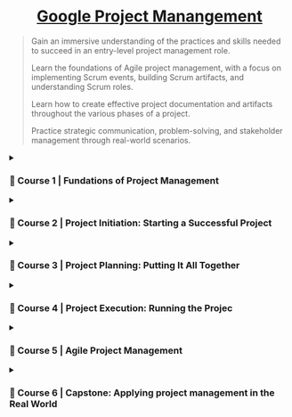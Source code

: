 

<div align="center">

# [Google Project Manangement](https://www.coursera.org/professional-certificates/google-project-management)

</div>

> Gain an immersive understanding of the practices and skills needed to succeed in an entry-level project management role.
>
> Learn the foundations of Agile project management, with a focus on implementing Scrum events, building Scrum artifacts, and understanding Scrum roles.
>
> Learn how to create effective project documentation and artifacts throughout the various phases of a project.
>
> Practice strategic communication, problem-solving, and stakeholder management through real-world scenarios.


<details>
<summary> 
  
### 📕 Course 1 | Fundations of Project Management
</summary>

```
   Module 1: Embarking on a career in project management
   Module 2: Becoming an effective project manager
   Module 3: The project managemnt life cycle and methodologies
   Module 4: Organizational structure and culture
```

</details>
<details>
<summary> 
  
### 📗 Course 2 | Project Initiation: Starting a Successful Project
</summary>

```
   Module 1: Fundamentals of project initiation
   Module 2: Defining project goals, scope,a nd success criteria
   Module 3: Working effectively with stakeholders
   Module 4: Utilizing resources and tools for project success
```

</details>
<details>
<summary> 
  
### 📘 Course 3 | Project Planning: Putting It All Together
</summary>

```
   Module 1: Beginning the planning phase
   Module 2: Building a project plan
   Module 3: Managing budgeting and procurement
   Module 4: Managing risks effectivelly
   Module 5: Organizing communication and documentation
```

</details>
<details>
<summary> 
  
### 📙 Course 4 | Project Execution: Running the Projec
</summary>

```
   Module 1: Introduction to project execution
   Module 2: Quality management and continuous improvement
   Module 3: Data-imformed decision-making
   Module 4: Leadership and influnecing skills
   Module 5: Effective project communication
   Module 6: Closing a project
```

</details>
<details>
<summary> 
  
### 📓 Course 5 | Agile Project Management
</summary>

```
   Module 1: The fundamentals of Agile
   Module 2: Scrum 101
   Module 3: Implementing Scrum
   Module 4: Applying Agie in the organization
```

</details>
<details>
<summary> 
  
### 📔 Course 6 | Capstone: Applying project management in the Real World
</summary>

```
   Module 1: Initating a project
   Module 2: Building out a project plan
   Module 3: Maintaining quality
   Module 4: Effective stakeholder communication
```

</details>

